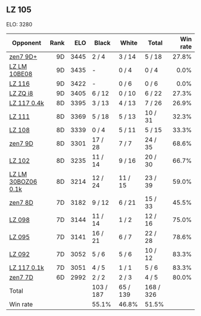 ## LZ 105 ##

ELO: 3280

Opponent | Rank | ELO | Black | White | Total | Win rate
---------|-----:|----:|-------|-------|-------|-------:
[zen7 9D+](zen7%209D+.md) | 9D | 3445 | 2 / 4 | 3 / 14 | 5 / 18 | 27.8%
[LZ LM 10BE08](LZ%20LM%2010BE08.md) | 9D | 3435 | - | 0 / 4 | 0 / 4 | 0.0%
[LZ 116](LZ%20116.md) | 9D | 3422 | - | 0 / 6 | 0 / 6 | 0.0%
[LZ ZQ i8](LZ%20ZQ%20i8.md) | 9D | 3405 | 6 / 12 | 0 / 10 | 6 / 22 | 27.3%
[LZ 117 0.4k](LZ%20117%200.4k.md) | 8D | 3395 | 3 / 13 | 4 / 13 | 7 / 26 | 26.9%
[LZ 111](LZ%20111.md) | 8D | 3369 | 5 / 18 | 5 / 13 | 10 / 31 | 32.3%
[LZ 108](LZ%20108.md) | 8D | 3339 | 0 / 4 | 5 / 11 | 5 / 15 | 33.3%
[zen7 9D](zen7%209D.md) | 8D | 3301 | 17 / 28 | 7 / 7 | 24 / 35 | 68.6%
[LZ 102](LZ%20102.md) | 8D | 3235 | 11 / 14 | 9 / 16 | 20 / 30 | 66.7%
[LZ LM 30BOZ06 0.1k](LZ%20LM%2030BOZ06%200.1k.md) | 8D | 3214 | 12 / 24 | 11 / 15 | 23 / 39 | 59.0%
[zen7 8D](zen7%208D.md) | 7D | 3182 | 9 / 12 | 6 / 21 | 15 / 33 | 45.5%
[LZ 098](LZ%20098.md) | 7D | 3144 | 11 / 14 | 1 / 2 | 12 / 16 | 75.0%
[LZ 095](LZ%20095.md) | 7D | 3141 | 16 / 21 | 6 / 7 | 22 / 28 | 78.6%
[LZ 092](LZ%20092.md) | 7D | 3052 | 5 / 6 | 5 / 6 | 10 / 12 | 83.3%
[LZ 117 0.1k](LZ%20117%200.1k.md) | 7D | 3051 | 4 / 5 | 1 / 1 | 5 / 6 | 83.3%
[zen7 7D](zen7%207D.md) | 6D | 2992 | 2 / 2 | 2 / 3 | 4 / 5 | 80.0%
Total | | | 103 / 187 | 65 / 139 | 168 / 326 | 
Win rate| | | 55.1% | 46.8% | 51.5% | 
